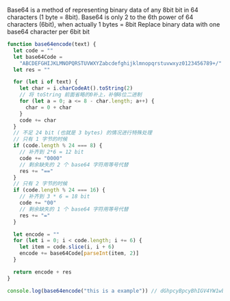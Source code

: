 Base64 is a method of representing binary data of any 8bit bit in 64 characters (1 byte = 8bit).
Base64 is only 2 to the 6th power of 64 characters (6bit), when actually 1 bytes = 8bit
Replace binary data with one base64 character per 6bit bit
```js
function base64encode(text) {
  let code = ""
  let base64Code =
    "ABCDEFGHIJKLMNOPQRSTUVWXYZabcdefghijklmnopqrstuvwxyz0123456789+/"
  let res = ""

  for (let i of text) {
    let char = i.charCodeAt().toString(2)
    // 将 toString 前面省略的0补上，补够8位二进制
    for (let a = 0; a <= 8 - char.length; a++) {
      char = 0 + char
    }
    code += char
  }
  // 不足 24 bit (也就是 3 bytes) 的情况进行特殊处理
  // 只有 1 字节的时候
  if (code.length % 24 === 8) {
    // 补齐到 2*6 = 12 bit
    code += "0000"
    // 剩余缺失的 2 个 base64 字符用等号代替
    res += "=="
  }
  // 只有 2 字节的时候
  if (code.length % 24 === 16) {
    // 补齐到 3 * 6 = 18 bit
    code += "00"
    // 剩余缺失的 1 个 base64 字符用等号代替
    res += "="
  }

  let encode = ""
  for (let i = 0; i < code.length; i += 6) {
    let item = code.slice(i, i + 6)
    encode += base64Code[parseInt(item, 2)]
  }

  return encode + res
}

console.log(base64encode("this is a example")) // dGhpcyBpcyBhIGV4YW1wbGU=
```